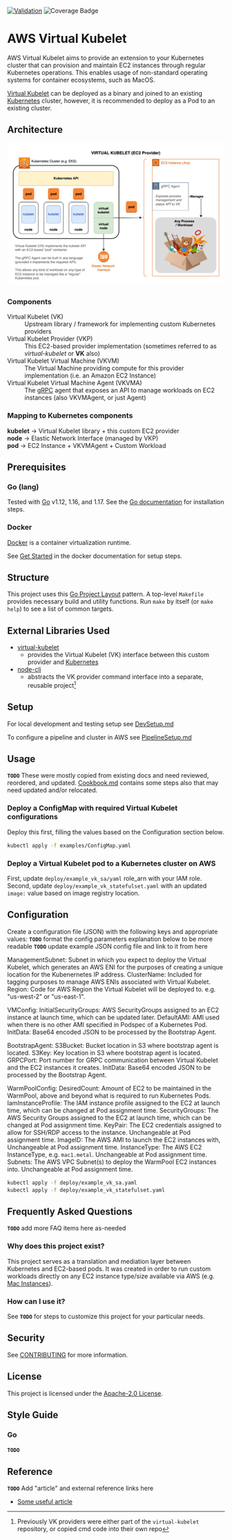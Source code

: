 [![Validation](https://github.com/awslabs/aws-virtual-kubelet/actions/workflows/validation.yaml/badge.svg)](https://github.com/awslabs/aws-virtual-kubelet/actions/workflows/validation.yaml)  ![Coverage Badge](https://img.shields.io/endpoint?url=https://gist.githubusercontent.com/jguice/237e23a1e28940815a9fced2b917012c/raw/main.json)

# AWS Virtual Kubelet
AWS Virtual Kubelet aims to provide an extension to your Kubernetes cluster that can provision and maintain EC2 instances through regular Kubernetes operations. This enables usage of non-standard operating systems for container ecosystems, such as MacOS.

[Virtual Kubelet](https://github.com/virtual-kubelet/virtual-kubelet) can be deployed as a binary and joined to an existing [Kubernetes](https://kubernetes.io/) cluster, however, it is recommended to deploy as a Pod to an existing cluster.

## Architecture
![](docs/img/vk.png)

### Components
<dl>
  <dt>Virtual Kubelet (VK)</dt>
  <dd>Upstream library / framework for implementing custom Kubernetes providers</dd>
  <dt>Virtual Kubelet Provider (VKP)</dt>
  <dd>This EC2-based provider implementation (sometimes referred to as <i>virtual-kubelet</i> or <b>VK</b> also)</dd>
  <dt>Virtual Kubelet Virtual Machine (VKVM)</dt>
  <dd>The Virtual Machine providing compute for this provider implementation (i.e. an Amazon EC2 Instance)</dd>
  <dt>Virtual Kubelet Virtual Machine Agent (VKVMA)</dt>
  <dd>The <a href="https://grpc.io/">gRPC</a> agent that exposes an API to manage workloads on EC2 instances (also VKVMAgent, or just Agent)</dd>
</dl>

### Mapping to Kubernetes components
**kubelet** → Virtual Kubelet library + this custom EC2 provider  
**node** → Elastic Network Interface (managed by VKP)  
**pod** → EC2 Instance + VKVMAgent + Custom Workload  

## Prerequisites

### Go (lang)
Tested with [Go](https://golang.org) v1.12, 1.16, and 1.17.  See the [Go documentation](https://golang.org/doc/install) for installation steps.

### Docker
[Docker](https://www.docker.com/) is a container virtualization runtime.

See [Get Started](https://www.docker.com/get-started) in the docker documentation for setup steps.

## Structure
This project uses this [Go Project Layout](https://github.com/golang-standards/project-layout) pattern.  A top-level `Makefile` provides necessary build and utility functions.  Run `make` by itself (or `make help`) to see a list of common targets.

## External Libraries Used
- [virtual-kubelet](https://github.com/virtual-kubelet/virtual-kubelet)
  - provides the Virtual Kubelet (VK) interface between this custom provider and [Kubernetes](https://kubernetes.io/)
- [node-cli](https://github.com/virtual-kubelet/node-cli)
  - abstracts the VK provider command interface into a separate, reusable project[^1]

[^1]: Previously VK providers were either part of the `virtual-kubelet` repository, or copied cmd code into their own repo

## Setup
For local development and testing setup see [DevSetup.md](docs/DevSetup.md)

To configure a pipeline and cluster in AWS see [PipelineSetup.md](docs/PipelineSetup.md)

## Usage
**`TODO`** These were mostly copied from existing docs and need reviewed, reordered, and updated.  [Cookbook.md](docs/Cookbook.md) contains some steps also that may need updated and/or relocated.

### Deploy a ConfigMap with required Virtual Kubelet configurations
Deploy this first, filling the values based on the Configuration section below.
```bash
kubectl apply -f examples/ConfigMap.yaml
```
### Deploy a Virtual Kubelet pod to a Kubernetes cluster on AWS
First, update `deploy/example_vk_sa/yaml` role_arn with your IAM role.
Second, update `deploy/example_vk_statefulset.yaml` with an updated `image:` value based on image registry location.

## Configuration
Create a configuration file (JSON) with the following keys and appropriate values:
**`TODO`** format the config parameters explanation below to be more readable
**`TODO`** update example JSON config file and link to it from here

ManagementSubnet: Subnet in which you expect to deploy the Virtual Kubelet, which generates an AWS ENI for the purposes of creating a unique location for the Kubenernetes IP address.
ClusterName: Included for tagging purposes to manage AWS ENIs associated with Virtual Kubelet.
Region: Code for AWS Region the Virtual Kubelet will be deployed to. e.g. "us-west-2" or "us-east-1".

VMConfig:
InitialSecurityGroups: AWS SecurityGroups assigned to an EC2 instance at launch time, which can be updated later.
DefaultAMI: AMI used when there is no other AMI specified in Podspec of a Kubernetes Pod.
InitData: Base64 encoded JSON to be processed by the Bootstrap Agent.

BootstrapAgent:
S3Bucket: Bucket location in S3 where bootstrap agent is located.
S3Key: Key location in S3 where bootstrap agent is located.
GRPCPort: Port number for GRPC communication between Virtual Kubelet and the EC2 instances it creates.
InitData: Base64 encoded JSON to be processed by the Bootstrap Agent.

WarmPoolConfig:
DesiredCount: Amount of EC2 to be maintained in the WarmPool, above and beyond what is required to run Kubernetes Pods.
IamInstanceProfile: The IAM instance profile assigned to the EC2 at launch time, which can be changed at Pod assignment time.
SecurityGroups: The AWS Security Groups assigned to the EC2 at launch time, which can be changed at Pod assignment time.
KeyPair: The EC2 credentials assigned to allow for SSH/RDP access to the instance. Unchangeable at Pod assignment time.
ImageID: The AWS AMI to launch the EC2 instances with, Unchangeable at Pod assignment time.
InstanceType: The AWS EC2 InstanceType, e.g. `mac1.metal`. Unchangeable at Pod assignment time.
Subnets: The AWS VPC Subnet(s) to deploy the WarmPool EC2 instances into. Unchangeable at Pod assignment time.

```bash
kubectl apply -f deploy/example_vk_sa.yaml
kubectl apply -f deploy/example_vk_statefulset.yaml
```

## Frequently Asked Questions
**`TODO`** add more FAQ items here as-needed
### Why does this project exist?
This project serves as a translation and mediation layer between Kubernetes and EC2-based pods.  It was created in order to run custom workloads directly on any EC2 instance type/size available via AWS (e.g. [Mac Instances](https://aws.amazon.com/ec2/instance-types/mac/)).

### How can I use it?
See **`TODO`** <insert link to doc here> for steps to customize this project for your particular needs.

## Security
See [CONTRIBUTING](docs/Contributing.md#security-issue-notifications) for more information.

## License
This project is licensed under the [Apache-2.0 License](https://www.apache.org/licenses/LICENSE-2.0).

## Style Guide
### Go
**`TODO`**

## Reference
**`TODO`** Add "article" and external reference links here
- [Some useful article](https://example.com)
